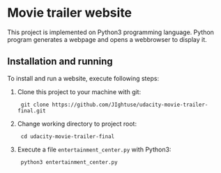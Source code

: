 # Movie trailer website

This project is implemented on Python3 programming language. Python program
generates a webpage and opens a webbrowser to display it.

## Installation and running

To install and run a website, execute following steps:

1. Clone this project to your machine with git:

        git clone https://github.com/JIghtuse/udacity-movie-trailer-final.git

2. Change working directory to project root:

        cd udacity-movie-trailer-final

2. Execute a file `entertainment_center.py` with Python3:

        python3 entertainment_center.py
